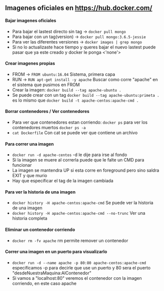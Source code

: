 ## Imagenes oficiales en https://hub.docker.com/

#### Bajar imagenes oficiales
- Para bajar el lastest directo sin tag -> `docker pull mongo`
- Para bajar con un tag(version) -> `docker pull mongo:3.6.5-jessie`
- Para ver las diferentes versiones -> `docker images | grep mongo`
- Si no lo actualizaste hace tiempo y queres bajar el nuevo lastest puede pasar que ya este creado y docker le ponga <'none'>

#### Crear imagenes propias
- FROM -> `FROM ubuntu:16.04` Sistema, primera capa
- RUN -> `RUN apt-get install -y apache` Buscar como corre "apache" en el sistema que pusimos en FROM
- Crear la imagen: `docker build --tag apache-ubuntu .`
- Se puede crear con un tag `docker build --tag apache-ubuntu:primeta .` es lo mismo que `docker build -t apache-centos:apache-cmd .`

#### Borrar contenedores / Ver contenedores
- Para ver que contenedores estan corriendo: `docker ps` para ver los contenedores muertos `docker ps -a`
- `cat Dockerfile` Con cat se puede ver que contiene un archivo

#### Para correr una imagen 
- `docker run -d apache-centos` -d le dije para irse al fondo
- Si la imagen se muere al correrla puede que le falte un CMD para funcionar
- La imagen se mantendra UP si esta corre en foreground pero sino saldra EXIT y que murio
- Hay que especificar el tag de la imagen cambiada

#### Para ver la historia de una imagen
- `docker history -H apache-centos:apache-cmd` Se puede ver la historia de una imagen
- `docker history -H apache-centos:apache-cmd --no-trunc` Ver una historia completa

#### Eliminar un contenedor corriendo
- `docker rm -fv apache` rm permite remover un contenedor

#### Correr una imagen en un puerto para visualizarlo
- `docker run -d --name apache -p 80:80 apache-centos:apache-cmd` especificamos -p para decirle que use un puerto y 80 sera el puerto "desdeNuestraMaquina:AlContenedor"
- Si vamos a "localhost:80" veremos el contenedor con la imagen corriendo, en este caso apache